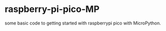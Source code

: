 # raspberry-pi-pico-MP
some basic code to getting started with raspberrypi pico  with MicroPython. 
